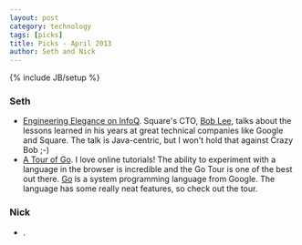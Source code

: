 ```yaml
---
layout: post
category: technology
tags: [picks]
title: Picks - April 2013
author: Seth and Nick
---
```

{% include JB/setup %}

### Seth
 - [Engineering Elegance on InfoQ](http://www.infoq.com/presentations/Square). Square's CTO, [Bob Lee](http://blog.crazybob.org/), talks about the lessons learned in his years at great technical companies like Google and Square. The talk is Java-centric, but I won't hold that against Crazy Bob ;-)
 - [A Tour of Go](http://tour.golang.org/). I love online tutorials! The ability to experiment with a language in the browser is incredible and the Go Tour is one of the best out there. [Go](http://en.wikipedia.org/wiki/Go_(programming_language)) is a system programming language from Google. The language has some really neat features, so check out the tour.

### Nick
 - []().
